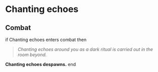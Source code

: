 # Chanting echoes
## Combat

if Chanting echoes enters combat  then


>*Chanting echoes around you as a dark ritual is carried out in the room beyond.*


**Chanting echoes despawns.**
end
